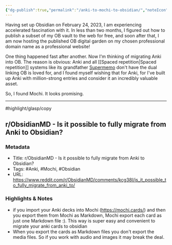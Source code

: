 ```yaml
---
{"dg-publish":true,"permalink":"/anki-to-mochi-to-obsidian/","noteIcon":"2","created":"","updated":""}
---
```


Having set up Obsidian on February 24, 2023, I am experiencing accelerated fascination with it. In less than two months, I figured out how to publish a subset of my OB vault to the web for free, and soon after that, I am now hosting the published OB digital garden on my chosen professional domain name as a professional website!

One thing happened fast after another. Now I'm thinking of migrating Anki into OB. The reason is obvious: Anki and all [[Spaced repetition\|Spaced repetition]] systems like its grandfather [Supermemo](https://en.wikipedia.org/wiki/SuperMemo) don't have the dual linking OB is loved for, and I found myself wishing that for Anki, for I've built up Anki with million-strong entries and consider it an incredibly valuable asset.

So, I found Mochi. It looks promising.

---
#highlight/glasp/copy 
## r/ObsidianMD - Is it possible to fully migrate from Anki to Obsidian?

### Metadata
- Title: r/ObsidianMD - Is it possible to fully migrate from Anki to Obsidian?
- Tags: #Anki, #Mochi, #Obsidian
- URL: https://www.reddit.com/r/ObsidianMD/comments/kcg38l/is_it_possible_to_fully_migrate_from_anki_to/

### Highlights & Notes
- if you import your Anki decks into Mochi (https://mochi.cards/) and then you export them from Mochi as Markdown, Mochi export each card as just one Markdown file :).  This way is super easy and convenient to migrate your anki cards to obsidian
- When you export the cards as Markdown files you don't export the media files.  So if you work with audio and images it may break the deal.


